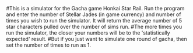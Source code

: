 #This is a simulator for the Gacha game Honkai Star Rail. Run the program and enter the number of Stellar Jades (in game currency) and number of times you wish to run the simulator. It will return the average number of 5 star characters pulled over the number of sims run.
#The more times you run the simulator, the closer your numbers will be to the 'statistically expected' result.
#But if you just want to simulate one round of gacha, then set the number of times to run as 1.
